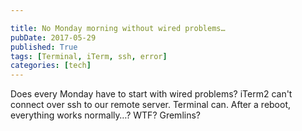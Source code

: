```yaml
---

title: No Monday morning without wired problems…
pubDate: 2017-05-29
published: True
tags: [Terminal, iTerm, ssh, error]
categories: [tech]
---
```


Does every Monday have to start with wired problems? iTerm2 can't connect over ssh to our remote server. Terminal can. After a reboot, everything works normally…? WTF? Gremlins?
